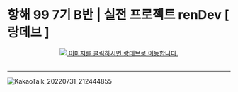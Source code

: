 <br>

# **항해 99 7기 B반 | 실전 프로젝트 renDev [ 랑데브 ]**

<div align="center">
  <a href="https://rendev99.com"><img src="https://user-images.githubusercontent.com/105159616/182056864-cbafa3e2-4594-40ee-acd0-45514b538a34.png"/> 이미지를 클릭하시면 랑데브로 이동합니다.</a>
</div>
<br>

---------------
![KakaoTalk_20220731_212444855](https://user-images.githubusercontent.com/105159616/182056813-506e7689-094c-4f3c-806b-2b3124b63ec5.png)
